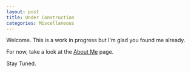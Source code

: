 ```yaml
---
layout: post
title: Under Construction
categories: Miscellaneous
---
```


Welcome. This is a work in progress but I'm glad you found me already.

For now, take a look at the [About Me](/about/) page.

Stay Tuned.